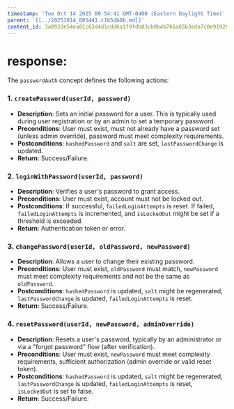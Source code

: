 ```yaml
---
timestamp: 'Tue Oct 14 2025 00:54:41 GMT-0400 (Eastern Daylight Time)'
parent: '[[../20251014_005441.c1b5db0b.md]]'
content_id: 3a8933e54ea81c63d4d1cddba1f9fdb83cb0b4b766a65b3eda7c0e91926a9f3d
---
```


# response:

The `passwordAuth` concept defines the following actions:

### 1. `createPassword(userId, password)`

* **Description**: Sets an initial password for a user. This is typically used during user registration or by an admin to set a temporary password.
* **Preconditions**: User must exist, must not already have a password set (unless admin override), password must meet complexity requirements.
* **Postconditions**: `hashedPassword` and `salt` are set, `lastPasswordChange` is updated.
* **Return**: Success/Failure.

### 2. `loginWithPassword(userId, password)`

* **Description**: Verifies a user's password to grant access.
* **Preconditions**: User must exist, account must not be locked out.
* **Postconditions**: If successful, `failedLoginAttempts` is reset. If failed, `failedLoginAttempts` is incremented, and `isLockedOut` might be set if a threshold is exceeded.
* **Return**: Authentication token or error.

### 3. `changePassword(userId, oldPassword, newPassword)`

* **Description**: Allows a user to change their existing password.
* **Preconditions**: User must exist, `oldPassword` must match, `newPassword` must meet complexity requirements and not be the same as `oldPassword`.
* **Postconditions**: `hashedPassword` is updated, `salt` might be regenerated, `lastPasswordChange` is updated, `failedLoginAttempts` is reset.
* **Return**: Success/Failure.

### 4. `resetPassword(userId, newPassword, adminOverride)`

* **Description**: Resets a user's password, typically by an administrator or via a "forgot password" flow (after verification).
* **Preconditions**: User must exist, `newPassword` must meet complexity requirements, sufficient authorization (admin override or valid reset token).
* **Postconditions**: `hashedPassword` is updated, `salt` might be regenerated, `lastPasswordChange` is updated, `failedLoginAttempts` is reset, `isLockedOut` is set to false.
* **Return**: Success/Failure.
